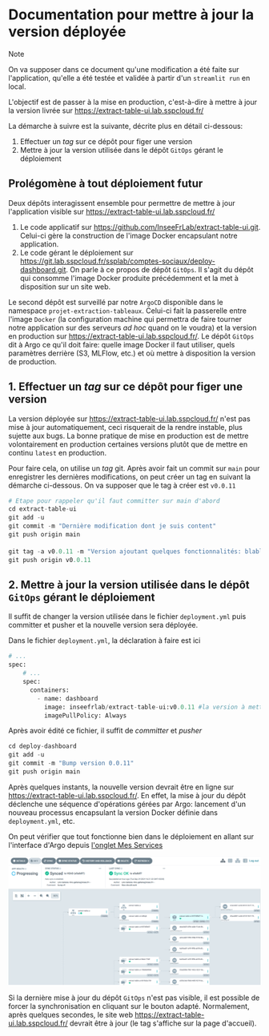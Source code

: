# Documentation pour mettre à jour la version déployée

> [!NOTE]
> On va supposer dans ce document qu'une modification a été faite sur l'application, qu'elle
a été testée et validée à partir d'un `streamlit run` en local.
> 
> L'objectif est de passer à la mise en production, c'est-à-dire à
mettre à jour la version livrée sur https://extract-table-ui.lab.sspcloud.fr/

La démarche à suivre est la suivante, décrite plus en détail ci-dessous:

1. Effectuer un _tag_ sur ce dépôt pour figer une version
2. Mettre à jour la version utilisée dans le dépôt `GitOps` gérant le déploiement

## Prolégomène à tout déploiement futur

Deux dépôts interagissent ensemble pour permettre de mettre à jour l'application visible sur https://extract-table-ui.lab.sspcloud.fr/

1. Le code applicatif sur https://github.com/InseeFrLab/extract-table-ui.git. Celui-ci gère la construction de l'image Docker encapsulant notre application.
2. Le code gérant le déploiement sur https://git.lab.sspcloud.fr/ssplab/comptes-sociaux/deploy-dashboard.git. On parle à ce propos de dépôt `GitOps`. Il s'agit du dépôt qui consomme l'image Docker produite précédemment et la met à disposition sur un site web.

Le second dépôt est surveillé par notre `ArgoCD` disponible dans le namespace `projet-extraction-tableaux`. Celui-ci fait la passerelle entre l'image `Docker` (la configuration machine qui permettra de faire tourner notre application sur des serveurs _ad hoc_ quand on le voudra) et la version en production sur https://extract-table-ui.lab.sspcloud.fr/. Le dépôt `GitOps` dit à Argo ce qu'il doit faire: quelle image Docker il faut utiliser, quels paramètres derrière (S3, MLFlow, etc.) et où mettre à disposition la version de production. 


## 1. Effectuer un _tag_ sur ce dépôt pour figer une version

La version déployée sur https://extract-table-ui.lab.sspcloud.fr/ n'est pas mise à jour automatiquement, ceci risquerait 
de la rendre instable, plus sujette aux bugs. La bonne pratique de mise en production est de mettre volontairement en production certaines versions plutôt que de mettre en continu `latest` en production. 

Pour faire cela, on utilise un _tag_ git. Après avoir fait un commit sur `main` pour enregistrer les dernières modifications, on peut créer un tag en suivant la démarche ci-dessous. On va supposer que le tag à créer est `v0.0.11`

```python
# Etape pour rappeler qu'il faut committer sur main d'abord
cd extract-table-ui
git add -u
git commit -m "Dernière modification dont je suis content"
git push origin main

git tag -a v0.0.11 -m "Version ajoutant quelques fonctionnalités: blablabla"
git push origin v0.0.11
```

## 2. Mettre à jour la version utilisée dans le dépôt `GitOps` gérant le déploiement

Il suffit de changer la version utilisée dans le fichier `deployment.yml` puis committer et pusher
et la nouvelle version sera déployée. 

Dans le fichier `deployment.yml`, la déclaration à faire est ici

```python
# ...
spec:
    # ...
    spec:
      containers:
        - name: dashboard
          image: inseefrlab/extract-table-ui:v0.0.11 #la version à mettre à jour ici
          imagePullPolicy: Always
```

Après avoir édité ce fichier, il suffit de _committer_ et _pusher_

```python
cd deploy-dashboard
git add -u
git commit -m "Bump version 0.0.11"
git push origin main
```

Après quelques instants, la nouvelle version devrait être en ligne sur https://extract-table-ui.lab.sspcloud.fr/. En effet,
la mise à jour du dépôt déclenche une séquence d'opérations gérées par Argo: lancement d'un nouveau processus encapsulant la version Docker définie dans `deployment.yml`, etc.

On peut vérifier que tout fonctionne bien dans le déploiement en allant sur l'interface d'Argo depuis [l'onglet Mes Services](https://datalab.sspcloud.fr/my-services)

![](argo.png)

Si la dernière mise à jour du dépôt `GitOps` n'est pas visible, il est possible de forcer la synchronisation en cliquant sur le bouton adapté. Normalement, après quelques secondes, le site web https://extract-table-ui.lab.sspcloud.fr/ devrait être à jour (le tag s'affiche sur la page d'accueil). 